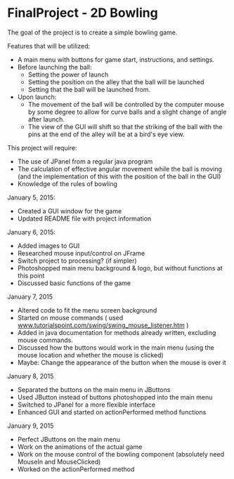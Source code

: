 FinalProject - 2D Bowling
=========================
The goal of the project is to create a simple bowling game.

Features that will be utilized:
- A main menu with buttons for game start, instructions, and settings.
- Before launching the ball:
   - Setting the power of launch
   - Setting the position on the alley that the ball will be launched
   - Setting that the ball will be launched from.
- Upon launch:
   - The movement of the ball will be controlled by the computer mouse by some degree to allow for curve balls and a slight change of angle after launch.
   - The view of the GUI will shift so that the striking of the ball with the pins at the end of the alley will be at a bird's eye view.

This project will require:
- The use of JPanel from a regular java program
- The calculation of effective angular movement while the ball is moving (and the implementation of this with the position of the ball in the GUI)
- Knowledge of the rules of bowling
 


January 5, 2015:
- Created a GUI window for the game
- Updated README file with project information

January 6, 2015:
- Added images to GUI
- Researched mouse input/control on JFrame
- Switch project to processing? (if simpler)
- Photoshopped main menu background & logo, but without functions at this point
- Discussed basic functions of the game

January 7, 2015
- Altered code to fit the menu screen background
- Started on mouse commands ( used www.tutorialspoint.com/swing/swing_mouse_listener.htm )
- Added in java documentation for methods already written, excluding mouse commands.
- Discussed how the buttons would work in the main menu (using the mouse location and whether the mouse is clicked)
- Maybe: Change the appearance of the button when the mouse is over it

January 8, 2015
- Separated the buttons on the main menu in JButtons
- Used JButton instead of buttons photoshopped into the main menu
- Switched to JPanel for a more flexible interface
- Enhanced GUI and started on actionPerformed method functions

January 9, 2015
- Perfect JButtons on the main menu
- Work on the animations of the actual game
- Work on the mouse control of the bowling component (absolutely need MouseIn and MouseClicked)
- Worked on the actionPerformed method

